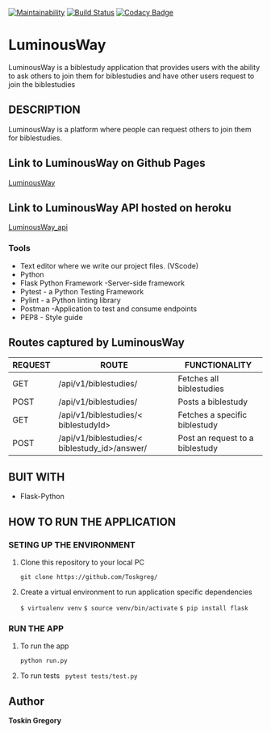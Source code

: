 [![Maintainability](https://api.codeclimate.com/v1/badges/f43594f06739f1de6901/maintainability)](https://codeclimate.com/github/Toskgreg/LuminousWayy/maintainability)
[![Build Status](https://travis-ci.org/Toskgreg/LuminousWayy.svg?branch=master)](https://travis-ci.org/Toskgreg/LuminousWayy)
[![Codacy Badge](https://api.codacy.com/project/badge/Grade/4019c1d60dee4c9b84144ee6d749f190)](https://www.codacy.com/app/Toskgreg/LuminousWayy?utm_source=github.com&amp;utm_medium=referral&amp;utm_content=Toskgreg/LuminousWayy&amp;utm_campaign=Badge_Grade)
# LuminousWay
LuminousWay is a biblestudy application that provides users with the ability to ask others to join them for biblestudies and have other users request to join the biblestudies

## DESCRIPTION

LuminousWay is a platform where people can request others to join them for biblestudies.

## Link to LuminousWay on Github Pages

[LuminousWay](https://toskgreg.github.io/LuminousWay/)

## Link to LuminousWay API hosted on heroku

[LuminousWay_api](https://LuminousWay12.herokuapp.com/api/v1/biblestudies/)

### Tools

* Text editor where we write our project files. (VScode)
* Python
* Flask Python Framework -Server-side framework
* Pytest - a Python Testing Framework
* Pylint - a Python linting library 
* Postman -Application to test and consume endpoints
* PEP8 - Style guide

## Routes captured by LuminousWay

 REQUEST | ROUTE | FUNCTIONALITY
 ------- | ----- | -------------
 GET | /api/v1/biblestudies/ | Fetches all biblestudies
 POST | /api/v1/biblestudies/ | Posts a biblestudy
 GET | /api/v1/biblestudies/< biblestudyId> | Fetches a specific biblestudy
 POST | /api/v1/biblestudies/< biblestudy_id>/answer/ | Post an request to a biblestudy


## BUIT WITH

 * Flask-Python

## HOW TO RUN THE APPLICATION

 ### SETING UP THE ENVIRONMENT
 
 1. Clone this repository to your local PC

    ` git clone https://github.com/Toskgreg/ `

 2. Create a virtual environment to run application specific dependencies

    ` $ virtualenv venv `
    ` $ source venv/bin/activate `
    ` $ pip install flask `

 ### RUN THE APP

 1. To run the app

    ` python run.py `

 2. To run tests
    `  pytest tests/test.py `
## Author

**Toskin Gregory**
